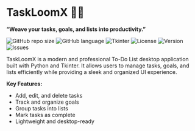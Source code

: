 
# TaskLoomX 🧵✨

**“Weave your tasks, goals, and lists into productivity.”**

![GitHub repo size](https://img.shields.io/github/repo-size/eshat69/TaskLoomX)
![GitHub language](https://img.shields.io/github/languages/top/eshat69/TaskLoomX)
![Tkinter](https://img.shields.io/badge/Tkinter-GUI-brightgreen?style=flat-square)
![License](https://img.shields.io/badge/License-MIT-yellow?style=flat-square)
![Version](https://img.shields.io/badge/Version-1.0.0-orange?style=flat-square)
![Issues](https://img.shields.io/github/issues/yourusername/TaskLoomX?style=flat-square)

<p>
  TaskLoomX is a modern and professional To-Do List desktop application built with Python and Tkinter.  
  It allows users to manage tasks, goals, and lists efficiently while providing a sleek and organized UI experience.  
</p>

**Key Features:**
- Add, edit, and delete tasks
- Track and organize goals
- Group tasks into lists
- Mark tasks as complete
- Lightweight and desktop-ready
